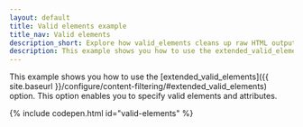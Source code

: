 ```yaml
---
layout: default
title: Valid elements example
title_nav: Valid elements
description_short: Explore how valid_elements cleans up raw HTML output.
description: This example shows you how to use the extended_valid_elements option, enabling you to specify valid elements and attributes.
---
```


This example shows you how to use the [extended_valid_elements]({{ site.baseurl }}/configure/content-filtering/#extended_valid_elements) option. This option enables you to specify valid elements and attributes.

{% include codepen.html id="valid-elements" %}
